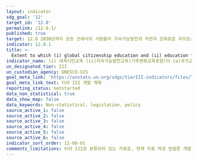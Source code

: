 ```yaml
---
layout: indicator
sdg_goal: '12'
target_id: '12.8'
permalink: /12-8-1/
published: true
target: 12.8 2030년까지 모든 곳에서의 사람들이 지속가능발전과 자연과 조화로운 라이프스타일에 대한 의식 및 정보를 가질 수 있게 보장
indicator: 12.8.1
title: >-
  Extent to which (i) global citizenship education and (ii) education for sustainable development (including climate change education) are mainstreamed in (a) national education policies; (b) curricula; (c) teacher education; and (d) student assessment
indicator_name: (i) 세계시민교육 (ii)지속가능발전교육(기후변화교육포함)이 (a)국가교육정책 (b) 교육과정 (c) 교사교육 그리고 (d) 학생평가 등 모든 영역에서 주류화 정도
un_designated_tier: III
un_custodian_agency: UNESCO-UIS
goal_meta_link: 'https://unstats.un.org/sdgs/tierIII-indicators/files/Tier3-12-08-01.pdf'
goal_meta_link_text: 티어 III 개발 계획
reporting_status: notstarted
data_non_statistical: true
data_show_map: false
data_keywords: Non-statistical, legislation, policy
source_active_1: false
source_active_2: false
source_active_3: false
source_active_4: false
source_active_5: false
source_active_6: false
indicator_sort_order: 12-08-01
comments_limitations: 티어 III로 분류되어 있는 지표로, 현재 지표 작성 방법론 개발중입니다.
---
```

